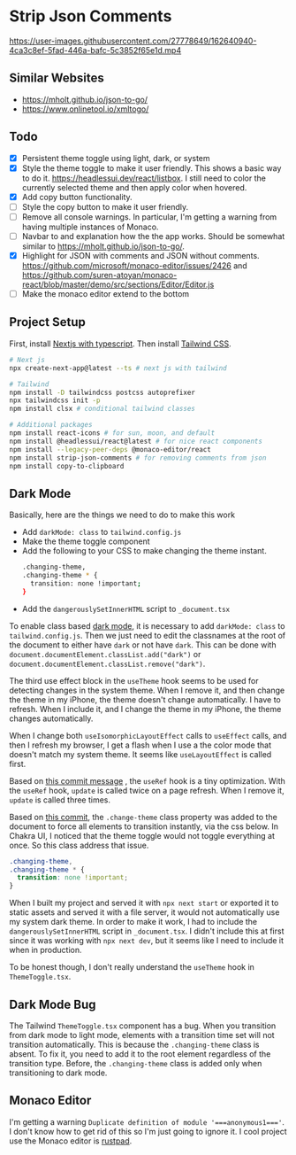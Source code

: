 # Strip Json Comments

https://user-images.githubusercontent.com/27778649/162640940-4ca3c8ef-5fad-446a-bafc-5c3852f65e1d.mp4

## Similar Websites
- https://mholt.github.io/json-to-go/
- https://www.onlinetool.io/xmltogo/

## Todo

- [x] Persistent theme toggle using light, dark, or system
- [x] Style the theme toggle to make it user friendly. This shows a basic way to do it. https://headlessui.dev/react/listbox. I still need to color the currently selected theme and then apply color when hovered.
- [x] Add copy button functionality.
- [ ] Style the copy button to make it user friendly.
- [ ] Remove all console warnings. In particular, I'm getting a warning from having multiple instances of Monaco.
- [ ] Navbar to and explanation how the the app works.
      Should be somewhat similar to https://mholt.github.io/json-to-go/.
- [x] Highlight for JSON with comments and JSON without comments. https://github.com/microsoft/monaco-editor/issues/2426 and https://github.com/suren-atoyan/monaco-react/blob/master/demo/src/sections/Editor/Editor.js
- [ ] Make the monaco editor extend to the bottom

## Project Setup

First, install [Nextjs with typescript](https://nextjs.org/docs/basic-features/typescript).
Then install [Tailwind CSS](https://tailwindcss.com/docs/guides/nextjs).

```bash
# Next js
npx create-next-app@latest --ts # next js with tailwind

# Tailwind
npm install -D tailwindcss postcss autoprefixer
npx tailwindcss init -p
npm install clsx # conditional tailwind classes

# Additional packages
npm install react-icons # for sun, moon, and default
npm install @headlessui/react@latest # for nice react components
npm install --legacy-peer-deps @monaco-editor/react
npm install strip-json-comments # for removing comments from json
npm install copy-to-clipboard
```

## Dark Mode

Basically, here are the things we need to do to make this work

- Add `darkMode: class` to `tailwind.config.js`
- Make the theme toggle component
- Add the following to your CSS to make changing the theme instant.
  ```bash
  .changing-theme,
  .changing-theme * {
    transition: none !important;
  }
  ```
- Add the `dangerouslySetInnerHTML` script to `_document.tsx`

To enable class based [dark mode](https://javascript.plainenglish.io/how-to-create-light-and-dark-mode-toggle-in-next-js-with-tailwind-61e67518fd2d), it is necessary to add `darkMode: class`
to `tailwind.config.js`.
Then we just need to edit the classnames at the root of the document to either have `dark` or not have `dark`.
This can be done with
`document.documentElement.classList.add("dark")` or `document.documentElement.classList.remove("dark")`.

The third use effect block in the `useTheme` hook seems to be used for detecting changes in the system theme.
When I remove it, and then change the theme in my iPhone, the theme doesn't change automatically.
I have to refresh.
When I include it, and I change the theme in my iPhone, the theme changes automatically.

When I change both `useIsomorphicLayoutEffect` calls to `useEffect` calls,
and then I refresh my browser, I get a flash when I use a the color mode that doesn't match my system theme.
It seems like `useLayoutEffect` is called first.

Based on [this commit message](https://github.com/tailwindlabs/tailwindcss.com/commit/17a1257b92885c7793eea99b829be8ab5b3fb686)
, the `useRef` hook is a tiny optimization.
With the `useRef` hook, `update` is called twice on a page refresh.
When I remove it, `update` is called three times.

Based on [this commit](https://github.com/tailwindlabs/tailwindcss.com/commit/8b359ade3d87e2f0d840523a3204169af2788644),
the `.change-theme` class property was added to the document to force
all elements to transition instantly, via the css below.
In Chakra UI, I noticed that the theme toggle would not toggle everything at once.
So this class address that issue.

```css
.changing-theme,
.changing-theme * {
  transition: none !important;
}
```

When I built my project and served it with `npx next start` or exported it to static assets and served it with a file server, it would not automatically use
my system dark theme.
In order to make it work, I had to include the `dangerouslySetInnerHTML` script
in `_document.tsx`.
I didn't include this at first since it was working with `npx next dev`,
but it seems like I need to include it when in production.

To be honest though, I don't really understand the `useTheme` hook in `ThemeToggle.tsx`.

## Dark Mode Bug

The Tailwind `ThemeToggle.tsx` component has a bug.
When you transition from dark mode to light mode,
elements with a transition time set will not transition automatically.
This is because the `.changing-theme` class is absent.
To fix it, you need to add it to the root element regardless of the transition type.
Before, the `.changing-theme` class is added only when transitioning to dark mode.

## Monaco Editor

I'm getting a warning `Duplicate definition of module '===anonymous1==='`.
I don't know how to get rid of this so I'm just going to ignore it.
I cool project use the Monaco editor is [rustpad](https://rustpad.io/#onRuYY).
